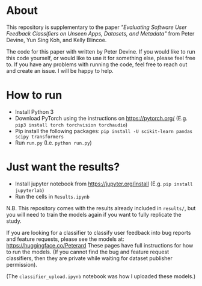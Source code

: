 # About
This repository is supplementary to the paper _"Evaluating Software User Feedback Classifiers on Unseen Apps, Datasets, and Metadata"_ from Peter Devine, Yun Sing Koh, and Kelly Blincoe.

The code for this paper with written by Peter Devine.
If you would like to run this code yourself, or would like to use it for something else, please feel free to.
If you have any problems with running the code, feel free to reach out and create an issue. I will be happy to help.


# How to run

* Install Python 3
* Download PyTorch using the instructions on https://pytorch.org/
(E.g. `pip3 install torch torchvision torchaudio`)
* Pip install the following packages: `pip install -U scikit-learn pandas scipy transformers`
* Run `run.py`
(I.e. `python run.py`)

# Just want the results?
* Install jupyter notebook from https://jupyter.org/install
(E.g. `pip install jupyterlab`)
* Run the cells in `Results.ipynb`

N.B. This repository comes with the results already included in `results/`, but you will need to train the models again if you want to fully replicate the study.

If you are looking for a classifier to classify user feedback into bug reports and feature requests, please see the models at:
https://huggingface.co/Peterard
These pages have full instructions for how to run the models. (If you cannot find the bug and feature request classifiers, then they are private while waiting for dataset publisher permission).

(The `classifier_upload.ipynb` notebook was how I uploaded these models.)
